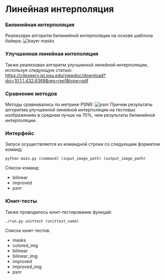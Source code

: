 # Линейная интерполяция


### Билинейная интерполяция
Реализован алгоритм билинейной интерполяции на основе шаблона байера:
![bayer masks](https://user-images.githubusercontent.com/76070534/143766444-cbbab5f3-3939-418e-b786-5b2a4661c81b.png)

### Улучшенная линейная интеполяция
Также реализован алгоритм улучшенной линейной интерполяции, используя следующую статью:
https://citeseerx.ist.psu.edu/viewdoc/download?doi=10.1.1.432.6368&rep=rep1&type=pdf

### Сравнение методов
Методы сравнивались по метрике PSNR:
![psnr](https://user-images.githubusercontent.com/76070534/143766445-7302e0ea-66c1-4873-ad84-2d4573be040a.png)
Причем результаты алгоритма улучшенной линейной интерполяции на тестовых изображениях в среднем лучше на 70%, чем результаты билинейной интерполяции.

### Интерфейс
Запуск осуществляется из командной строки со следующим форматом команд:
~~~
python main.py (command) (input_image_path) (output_image_path)
~~~
Список команд:
* bilinear
* improved
* psnr

### Юнит-тесты
Также проводилось юнит-тестирование функций:
~~~
./run.py unittest (unittest_name)
~~~
Список юнит-тестов:
* masks
* colored_img
* bilinear
* bilinear_img
* improved
* improved_img
* psnr

